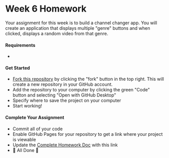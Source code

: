 # Week 6 Homework

Your assignment for this week is to build a channel changer app.  You will create an application that displays multiple "genre" buttons and when clicked, displays a random video from that genre.

#### Requirements
- 

#### Get Started

- [Fork this repository](https://docs.github.com/en/get-started/quickstart/fork-a-repo) by clicking the "fork" button in the top right.  This will create a new repository in your GitHub account.
- Add the repository to your computer by clicking the green "Code" button and selecting "Open with GitHub Desktop"
- Specify where to save the project on your computer
- Start working!

#### Complete Your Assignment

- Commit all of your code
- Enable GitHub Pages for your repository to get a link where your project is viewable
- Update the [Complete Homework Doc](XXX) with this link
- 🏁 All Done 🏁